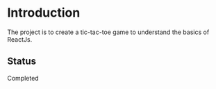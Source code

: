 # Introduction

The project is to create a tic-tac-toe game to understand the basics of ReactJs.

## Status

Completed
